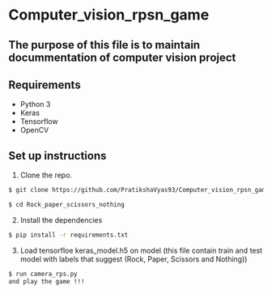 # Computer_vision_rpsn_game

## The purpose of this file is to maintain docummentation of computer vision project


## Requirements
- Python 3
- Keras
- Tensorflow
- OpenCV

## Set up instructions
1. Clone the repo.
```sh
$ git clone https://github.com/PratikshaVyas93/Computer_vision_rpsn_game.git

$ cd Rock_paper_scissors_nothing
```
2. Install the dependencies
```sh
$ pip install -r requirements.txt
```

3. Load tensorfloe keras_model.h5 on model (this file contain train and test model with labels that suggest (Rock, Paper, Scissors and Nothing))
```sh
$ run camera_rps.py
and play the game !!!
```

